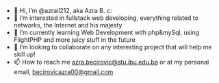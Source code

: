 - 👋 Hi, I’m @azrail212, aka Azra B. c:
- 👀 I’m interested in fullstack web developing, everything related to networks, the Internet and his majesty
- 🌱 I’m currently learning Web Development with php&mySql, using FlightPHP and more juicy stuff in the future
- 💞️ I’m looking to collaborate on any interesting project that will help me skill up!
- 📫 How to reach me azra.becirovic@stu.ibu.edu.ba or at my personal email, becirovicazra00@gmail.com

<!---
azrail212/azrail212 is a ✨ special ✨ repository because its `README.md` (this file) appears on your GitHub profile.
You can click the Preview link to take a look at your changes.
--->
